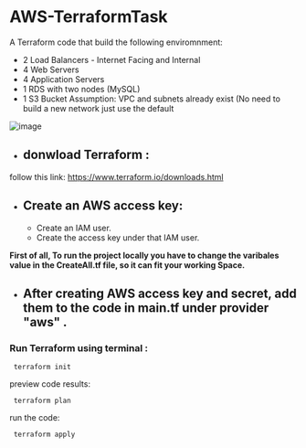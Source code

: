 # AWS-TerraformTask

A Terraform code that build the following enviromnment:
- 2 Load Balancers - Internet Facing and Internal
- 4 Web Servers 
- 4 Application Servers
- 1 RDS with two nodes (MySQL)
- 1 S3 Bucket
Assumption: VPC and subnets already exist (No need to build a new network just use the default

![image](https://user-images.githubusercontent.com/96788273/208508079-a5cf7bb0-5568-49a8-8813-cf4b5291e8f2.png)





- ## donwload Terraform : 
 
 follow this link: https://www.terraform.io/downloads.html 
 
  
- ## Create an AWS access key:

  - Create an IAM user.
  - Create the access key under that IAM user.

**First of all, To run the project locally you have to change the varibales value in the CreateAll.tf file, so it can fit your working Space.**


- ## After creating AWS access key and secret, add them to the code in main.tf under provider "aws" .

 

### Run Terraform using terminal :

   ```
    terraform init
   ```
 preview code results:


   ```
    terraform plan
   ```
  
run the code:
  
   ```
    terraform apply
   ```

   
  
  
